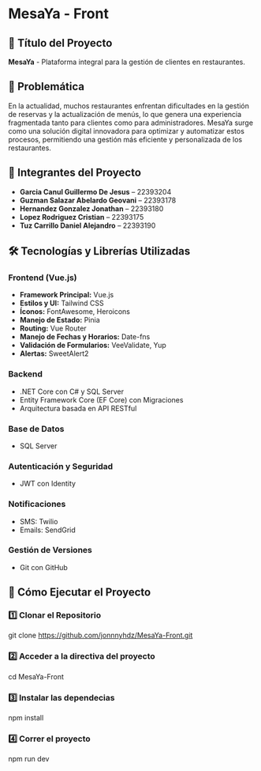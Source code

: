 # MesaYa - Front

## 📌 Título del Proyecto
**MesaYa** - Plataforma integral para la gestión de clientes en restaurantes.

## 📖 Problemática
En la actualidad, muchos restaurantes enfrentan dificultades en la gestión de reservas y la actualización de menús, lo que genera una experiencia fragmentada tanto para clientes como para administradores. MesaYa surge como una solución digital innovadora para optimizar y automatizar estos procesos, permitiendo una gestión más eficiente y personalizada de los restaurantes.

## 👥 Integrantes del Proyecto
- **Garcia Canul Guillermo De Jesus** – 22393204
- **Guzman Salazar Abelardo Geovani** – 22393178
- **Hernandez Gonzalez Jonathan** – 22393180
- **Lopez Rodriguez Cristian** – 22393175
- **Tuz Carrillo Daniel Alejandro** – 22393190

## 🛠️ Tecnologías y Librerías Utilizadas
### **Frontend (Vue.js)**
- **Framework Principal:** Vue.js
- **Estilos y UI:** Tailwind CSS
- **Íconos:** FontAwesome, Heroicons
- **Manejo de Estado:** Pinia
- **Routing:** Vue Router
- **Manejo de Fechas y Horarios:** Date-fns
- **Validación de Formularios:** VeeValidate, Yup
- **Alertas:** SweetAlert2

### **Backend**
- .NET Core con C# y SQL Server
- Entity Framework Core (EF Core) con Migraciones
- Arquitectura basada en API RESTful

### **Base de Datos**
- SQL Server

### **Autenticación y Seguridad**
- JWT con Identity

### **Notificaciones**
- SMS: Twilio
- Emails: SendGrid

### **Gestión de Versiones**
- Git con GitHub

## 🚀 Cómo Ejecutar el Proyecto

### **1️⃣ Clonar el Repositorio**
git clone https://github.com/jonnnyhdz/MesaYa-Front.git
### **2️⃣ Acceder a la directiva del proyecto**
cd MesaYa-Front
### **3️⃣ Instalar las dependecias**
npm install
### **4️⃣ Correr el proyecto**
npm run dev

